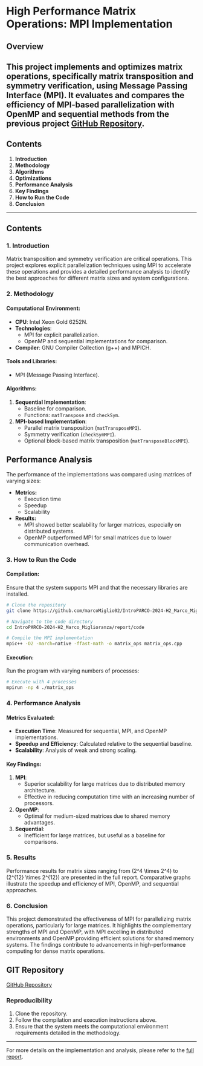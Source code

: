 # High Performance Matrix Operations: MPI Implementation

## Overview
This project implements and optimizes matrix operations, specifically matrix transposition and symmetry verification, using Message Passing Interface (MPI). It evaluates and compares the efficiency of MPI-based parallelization with OpenMP and sequential methods from the previous project [GitHub Repository](https://github.com/marcoMiglio02/IntroPARCO-2024-H2_Marco_Miglioranza).
---

## **Contents**

1. **Introduction**
2. **Methodology**
3. **Algorithms**
4. **Optimizations**
5. **Performance Analysis**
6. **Key Findings**
7. **How to Run the Code**
8. **Conclusion**

---

## Contents

### 1. Introduction
Matrix transposition and symmetry verification are critical operations. This project explores explicit parallelization techniques using MPI to accelerate these operations and provides a detailed performance analysis to identify the best approaches for different matrix sizes and system configurations.

### 2. Methodology
#### Computational Environment:
- **CPU**: Intel Xeon Gold 6252N.
- **Technologies**:
  - MPI for explicit parallelization.
  - OpenMP and sequential implementations for comparison.
- **Compiler**: GNU Compiler Collection (g++) and MPICH.

#### Tools and Libraries:
- MPI (Message Passing Interface).

#### Algorithms:
1. **Sequential Implementation**:
   - Baseline for comparison.
   - Functions: `matTranspose` and `checkSym`.
2. **MPI-based Implementation**:
   - Parallel matrix transposition (`matTransposeMPI`).
   - Symmetry verification (`checkSymMPI`).
   - Optional block-based matrix transposition (`matTransposeBlockMPI`).



## **Performance Analysis**

The performance of the implementations was compared using matrices of varying sizes:

- **Metrics:**
  - Execution time
  - Speedup
  - Scalability
- **Results:**
  - MPI showed better scalability for larger matrices, especially on distributed systems.
  - OpenMP outperformed MPI for small matrices due to lower communication overhead.

  

### 3. How to Run the Code
#### Compilation:
Ensure that the system supports MPI and that the necessary libraries are installed.

```bash
# Clone the repository
git clone https://github.com/marcoMiglio02/IntroPARCO-2024-H2_Marco_Miglioranza.git

# Navigate to the code directory
cd IntroPARCO-2024-H2_Marco_Miglioranza/report/code

# Compile the MPI implementation
mpic++ -O2 -march=native -ffast-math -o matrix_ops matrix_ops.cpp
```

#### Execution:
Run the program with varying numbers of processes:

```bash
# Execute with 4 processes
mpirun -np 4 ./matrix_ops
```

### 4. Performance Analysis
#### Metrics Evaluated:
- **Execution Time**: Measured for sequential, MPI, and OpenMP implementations.
- **Speedup and Efficiency**: Calculated relative to the sequential baseline.
- **Scalability**: Analysis of weak and strong scaling.

#### Key Findings:
1. **MPI**:
   - Superior scalability for large matrices due to distributed memory architecture.
   - Effective in reducing computation time with an increasing number of processors.
2. **OpenMP**:
   - Optimal for medium-sized matrices due to shared memory advantages.
3. **Sequential**:
   - Inefficient for large matrices, but useful as a baseline for comparisons.

### 5. Results
Performance results for matrix sizes ranging from \(2^4 \times 2^4\) to \(2^{12} \times 2^{12}\) are presented in the full report. Comparative graphs illustrate the speedup and efficiency of MPI, OpenMP, and sequential approaches.

### 6. Conclusion
This project demonstrated the effectiveness of MPI for parallelizing matrix operations, particularly for large matrices. It highlights the complementary strengths of MPI and OpenMP, with MPI excelling in distributed environments and OpenMP providing efficient solutions for shared memory systems. The findings contribute to advancements in high-performance computing for dense matrix operations.

## GIT Repository
[GitHub Repository](https://github.com/marcoMiglio02/IntroPARCO-2024-H2_Marco_Miglioranza)

### Reproducibility
1. Clone the repository.
2. Follow the compilation and execution instructions above.
3. Ensure that the system meets the computational environment requirements detailed in the methodology.

---

For more details on the implementation and analysis, please refer to the [full report](https://github.com/marcoMiglio02/IntroPARCO-2024-H2_Marco_Miglioranza/blob/main/report.pdf).

